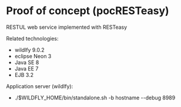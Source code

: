 # Proof of concept (pocRESTeasy)


RESTUL web service implemented with RESTeasy

Related technologies:
* wildlfy 9.0.2
* eclipse Neon 3
* Java SE 8
* Java EE 7
* EJB 3.2

Application server (wildlfy):
* ./$WILDFLY_HOME/bin/standalone.sh -b hostname --debug 8989
